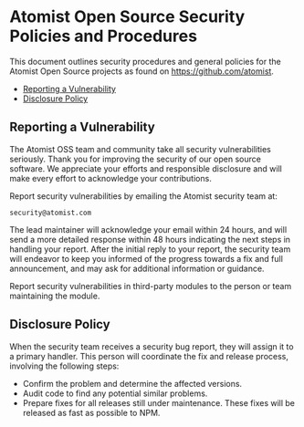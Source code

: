 # Atomist Open Source Security Policies and Procedures

This document outlines security procedures and general policies for the
Atomist Open Source projects as found on https://github.com/atomist.

- [Reporting a Vulnerability](#reporting-a-vulnerability)
- [Disclosure Policy](#disclosure-policy)

## Reporting a Vulnerability

The Atomist OSS team and community take all security vulnerabilities
seriously. Thank you for improving the security of our open source
software. We appreciate your efforts and responsible disclosure and will
make every effort to acknowledge your contributions.

Report security vulnerabilities by emailing the Atomist security team at:

    security@atomist.com

The lead maintainer will acknowledge your email within 24 hours, and will
send a more detailed response within 48 hours indicating the next steps in
handling your report. After the initial reply to your report, the security
team will endeavor to keep you informed of the progress towards a fix and
full announcement, and may ask for additional information or guidance.

Report security vulnerabilities in third-party modules to the person or
team maintaining the module.

## Disclosure Policy

When the security team receives a security bug report, they will assign it
to a primary handler. This person will coordinate the fix and release
process, involving the following steps:

- Confirm the problem and determine the affected versions.
- Audit code to find any potential similar problems.
- Prepare fixes for all releases still under maintenance. These fixes
  will be released as fast as possible to NPM.
